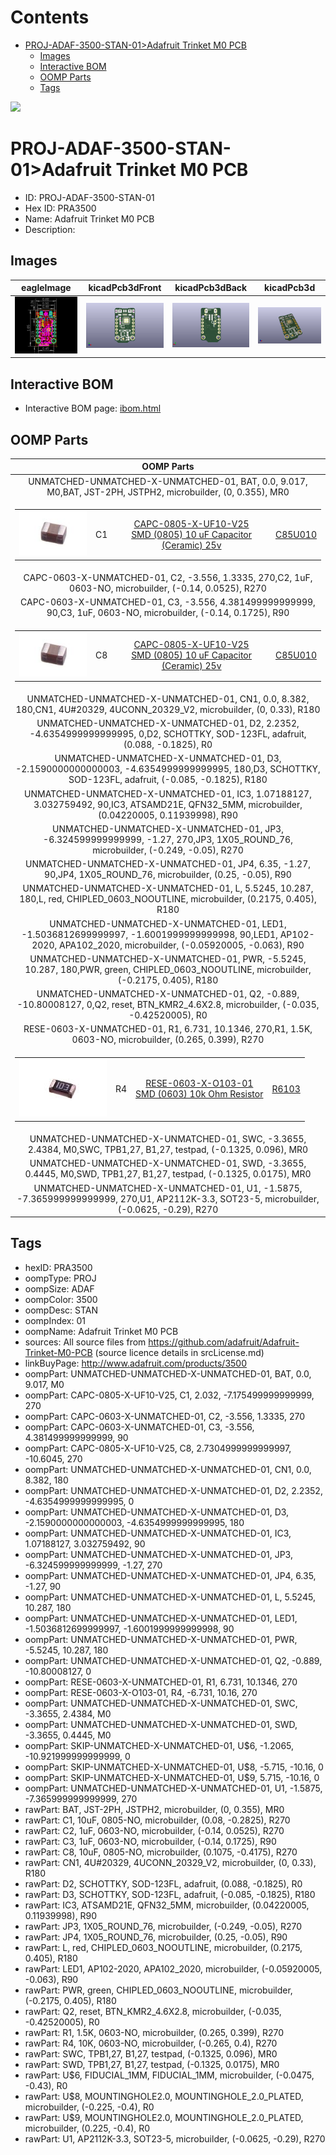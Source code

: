 



Contents
========

* [PROJ-ADAF-3500-STAN-01>Adafruit Trinket M0 PCB](#proj-adaf-3500-stan-01adafruit-trinket-m0-pcb)
	* [Images](#images)
	* [Interactive BOM](#interactive-bom)
	* [OOMP Parts](#oomp-parts)
	* [Tags](#tags)
  
![][im]
# PROJ-ADAF-3500-STAN-01>Adafruit Trinket M0 PCB

- ID: PROJ-ADAF-3500-STAN-01
- Hex ID: PRA3500
- Name: Adafruit Trinket M0 PCB
- Description: 

## Images
  
  

|eagleImage|kicadPcb3dFront|kicadPcb3dBack|kicadPcb3d|
| :---: | :---: | :---: | :---: |
|[![eagleImage](eagleImage_140.png)](eagleImage_600.png)|[![kicadPcb3dFront](kicadPcb3dFront_140.png)](kicadPcb3dFront_600.png)|[![kicadPcb3dBack](kicadPcb3dBack_140.png)](kicadPcb3dBack_600.png)|[![kicadPcb3d](kicadPcb3d_140.png)](kicadPcb3d_600.png)|

## Interactive BOM

- Interactive BOM page: [ibom.html](kicad/bom/ibom.html)

## OOMP Parts
  

|OOMP Parts|
| :---: |
|UNMATCHED-UNMATCHED-X-UNMATCHED-01, BAT, 0.0, 9.017, M0,BAT, JST-2PH, JSTPH2, microbuilder, (0, 0.355), MR0|
|<table><tr><td>![CAPC-0805-X-UF10-V25](https://raw.githubusercontent.com/oomlout/oomlout_OOMP_parts/main/CAPC-0805-X-UF10-V25/image_140.jpg)</td><td> C1</td><td>[CAPC-0805-X-UF10-V25<br>SMD (0805) 10 uF Capacitor (Ceramic) 25v](https://github.com/oomlout/oomlout_OOMP_parts/tree/main/CAPC-0805-X-UF10-V25/)</td><td>[C85U010](https://github.com/oomlout/oomlout_OOMP_parts/tree/main/CAPC-0805-X-UF10-V25/)</td></tr></table>|
|CAPC-0603-X-UNMATCHED-01, C2, -3.556, 1.3335, 270,C2, 1uF, 0603-NO, microbuilder, (-0.14, 0.0525), R270|
|CAPC-0603-X-UNMATCHED-01, C3, -3.556, 4.381499999999999, 90,C3, 1uF, 0603-NO, microbuilder, (-0.14, 0.1725), R90|
|<table><tr><td>![CAPC-0805-X-UF10-V25](https://raw.githubusercontent.com/oomlout/oomlout_OOMP_parts/main/CAPC-0805-X-UF10-V25/image_140.jpg)</td><td> C8</td><td>[CAPC-0805-X-UF10-V25<br>SMD (0805) 10 uF Capacitor (Ceramic) 25v](https://github.com/oomlout/oomlout_OOMP_parts/tree/main/CAPC-0805-X-UF10-V25/)</td><td>[C85U010](https://github.com/oomlout/oomlout_OOMP_parts/tree/main/CAPC-0805-X-UF10-V25/)</td></tr></table>|
|UNMATCHED-UNMATCHED-X-UNMATCHED-01, CN1, 0.0, 8.382, 180,CN1, 4U#20329, 4UCONN_20329_V2, microbuilder, (0, 0.33), R180|
|UNMATCHED-UNMATCHED-X-UNMATCHED-01, D2, 2.2352, -4.6354999999999995, 0,D2, SCHOTTKY, SOD-123FL, adafruit, (0.088, -0.1825), R0|
|UNMATCHED-UNMATCHED-X-UNMATCHED-01, D3, -2.1590000000000003, -4.6354999999999995, 180,D3, SCHOTTKY, SOD-123FL, adafruit, (-0.085, -0.1825), R180|
|UNMATCHED-UNMATCHED-X-UNMATCHED-01, IC3, 1.07188127, 3.032759492, 90,IC3, ATSAMD21E, QFN32_5MM, microbuilder, (0.04220005, 0.11939998), R90|
|UNMATCHED-UNMATCHED-X-UNMATCHED-01, JP3, -6.324599999999999, -1.27, 270,JP3, 1X05_ROUND_76, microbuilder, (-0.249, -0.05), R270|
|UNMATCHED-UNMATCHED-X-UNMATCHED-01, JP4, 6.35, -1.27, 90,JP4, 1X05_ROUND_76, microbuilder, (0.25, -0.05), R90|
|UNMATCHED-UNMATCHED-X-UNMATCHED-01, L, 5.5245, 10.287, 180,L, red, CHIPLED_0603_NOOUTLINE, microbuilder, (0.2175, 0.405), R180|
|UNMATCHED-UNMATCHED-X-UNMATCHED-01, LED1, -1.5036812699999997, -1.6001999999999998, 90,LED1, AP102-2020, APA102_2020, microbuilder, (-0.05920005, -0.063), R90|
|UNMATCHED-UNMATCHED-X-UNMATCHED-01, PWR, -5.5245, 10.287, 180,PWR, green, CHIPLED_0603_NOOUTLINE, microbuilder, (-0.2175, 0.405), R180|
|UNMATCHED-UNMATCHED-X-UNMATCHED-01, Q2, -0.889, -10.80008127, 0,Q2, reset, BTN_KMR2_4.6X2.8, microbuilder, (-0.035, -0.42520005), R0|
|RESE-0603-X-UNMATCHED-01, R1, 6.731, 10.1346, 270,R1, 1.5K, 0603-NO, microbuilder, (0.265, 0.399), R270|
|<table><tr><td>![RESE-0603-X-O103-01](https://raw.githubusercontent.com/oomlout/oomlout_OOMP_parts/main/RESE-0603-X-O103-01/image_140.jpg)</td><td> R4</td><td>[RESE-0603-X-O103-01<br>SMD (0603) 10k Ohm Resistor](https://github.com/oomlout/oomlout_OOMP_parts/tree/main/RESE-0603-X-O103-01/)</td><td>[R6103](https://github.com/oomlout/oomlout_OOMP_parts/tree/main/RESE-0603-X-O103-01/)</td></tr></table>|
|UNMATCHED-UNMATCHED-X-UNMATCHED-01, SWC, -3.3655, 2.4384, M0,SWC, TPB1,27, B1,27, testpad, (-0.1325, 0.096), MR0|
|UNMATCHED-UNMATCHED-X-UNMATCHED-01, SWD, -3.3655, 0.4445, M0,SWD, TPB1,27, B1,27, testpad, (-0.1325, 0.0175), MR0|
|UNMATCHED-UNMATCHED-X-UNMATCHED-01, U1, -1.5875, -7.365999999999999, 270,U1, AP2112K-3.3, SOT23-5, microbuilder, (-0.0625, -0.29), R270|

## Tags

- hexID: PRA3500
- oompType: PROJ
- oompSize: ADAF
- oompColor: 3500
- oompDesc: STAN
- oompIndex: 01
- oompName: Adafruit Trinket M0 PCB
- sources: All source files from https://github.com/adafruit/Adafruit-Trinket-M0-PCB (source licence details in srcLicense.md)
- linkBuyPage: http://www.adafruit.com/products/3500
- oompPart: UNMATCHED-UNMATCHED-X-UNMATCHED-01, BAT, 0.0, 9.017, M0
- oompPart: CAPC-0805-X-UF10-V25, C1, 2.032, -7.175499999999999, 270
- oompPart: CAPC-0603-X-UNMATCHED-01, C2, -3.556, 1.3335, 270
- oompPart: CAPC-0603-X-UNMATCHED-01, C3, -3.556, 4.381499999999999, 90
- oompPart: CAPC-0805-X-UF10-V25, C8, 2.7304999999999997, -10.6045, 270
- oompPart: UNMATCHED-UNMATCHED-X-UNMATCHED-01, CN1, 0.0, 8.382, 180
- oompPart: UNMATCHED-UNMATCHED-X-UNMATCHED-01, D2, 2.2352, -4.6354999999999995, 0
- oompPart: UNMATCHED-UNMATCHED-X-UNMATCHED-01, D3, -2.1590000000000003, -4.6354999999999995, 180
- oompPart: UNMATCHED-UNMATCHED-X-UNMATCHED-01, IC3, 1.07188127, 3.032759492, 90
- oompPart: UNMATCHED-UNMATCHED-X-UNMATCHED-01, JP3, -6.324599999999999, -1.27, 270
- oompPart: UNMATCHED-UNMATCHED-X-UNMATCHED-01, JP4, 6.35, -1.27, 90
- oompPart: UNMATCHED-UNMATCHED-X-UNMATCHED-01, L, 5.5245, 10.287, 180
- oompPart: UNMATCHED-UNMATCHED-X-UNMATCHED-01, LED1, -1.5036812699999997, -1.6001999999999998, 90
- oompPart: UNMATCHED-UNMATCHED-X-UNMATCHED-01, PWR, -5.5245, 10.287, 180
- oompPart: UNMATCHED-UNMATCHED-X-UNMATCHED-01, Q2, -0.889, -10.80008127, 0
- oompPart: RESE-0603-X-UNMATCHED-01, R1, 6.731, 10.1346, 270
- oompPart: RESE-0603-X-O103-01, R4, -6.731, 10.16, 270
- oompPart: UNMATCHED-UNMATCHED-X-UNMATCHED-01, SWC, -3.3655, 2.4384, M0
- oompPart: UNMATCHED-UNMATCHED-X-UNMATCHED-01, SWD, -3.3655, 0.4445, M0
- oompPart: SKIP-UNMATCHED-X-UNMATCHED-01, U$6, -1.2065, -10.921999999999999, 0
- oompPart: SKIP-UNMATCHED-X-UNMATCHED-01, U$8, -5.715, -10.16, 0
- oompPart: SKIP-UNMATCHED-X-UNMATCHED-01, U$9, 5.715, -10.16, 0
- oompPart: UNMATCHED-UNMATCHED-X-UNMATCHED-01, U1, -1.5875, -7.365999999999999, 270
- rawPart: BAT, JST-2PH, JSTPH2, microbuilder, (0, 0.355), MR0
- rawPart: C1, 10uF, 0805-NO, microbuilder, (0.08, -0.2825), R270
- rawPart: C2, 1uF, 0603-NO, microbuilder, (-0.14, 0.0525), R270
- rawPart: C3, 1uF, 0603-NO, microbuilder, (-0.14, 0.1725), R90
- rawPart: C8, 10uF, 0805-NO, microbuilder, (0.1075, -0.4175), R270
- rawPart: CN1, 4U#20329, 4UCONN_20329_V2, microbuilder, (0, 0.33), R180
- rawPart: D2, SCHOTTKY, SOD-123FL, adafruit, (0.088, -0.1825), R0
- rawPart: D3, SCHOTTKY, SOD-123FL, adafruit, (-0.085, -0.1825), R180
- rawPart: IC3, ATSAMD21E, QFN32_5MM, microbuilder, (0.04220005, 0.11939998), R90
- rawPart: JP3, 1X05_ROUND_76, microbuilder, (-0.249, -0.05), R270
- rawPart: JP4, 1X05_ROUND_76, microbuilder, (0.25, -0.05), R90
- rawPart: L, red, CHIPLED_0603_NOOUTLINE, microbuilder, (0.2175, 0.405), R180
- rawPart: LED1, AP102-2020, APA102_2020, microbuilder, (-0.05920005, -0.063), R90
- rawPart: PWR, green, CHIPLED_0603_NOOUTLINE, microbuilder, (-0.2175, 0.405), R180
- rawPart: Q2, reset, BTN_KMR2_4.6X2.8, microbuilder, (-0.035, -0.42520005), R0
- rawPart: R1, 1.5K, 0603-NO, microbuilder, (0.265, 0.399), R270
- rawPart: R4, 10K, 0603-NO, microbuilder, (-0.265, 0.4), R270
- rawPart: SWC, TPB1,27, B1,27, testpad, (-0.1325, 0.096), MR0
- rawPart: SWD, TPB1,27, B1,27, testpad, (-0.1325, 0.0175), MR0
- rawPart: U$6, FIDUCIAL_1MM, FIDUCIAL_1MM, microbuilder, (-0.0475, -0.43), R0
- rawPart: U$8, MOUNTINGHOLE2.0, MOUNTINGHOLE_2.0_PLATED, microbuilder, (-0.225, -0.4), R0
- rawPart: U$9, MOUNTINGHOLE2.0, MOUNTINGHOLE_2.0_PLATED, microbuilder, (0.225, -0.4), R0
- rawPart: U1, AP2112K-3.3, SOT23-5, microbuilder, (-0.0625, -0.29), R270



[im]: kicadPcb3d_450.png
